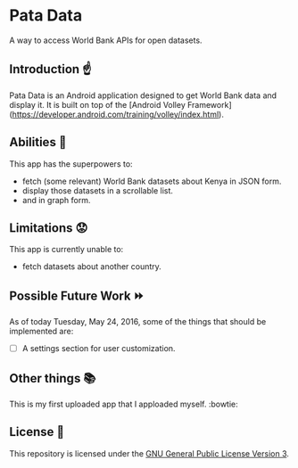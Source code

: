 # Pata Data
A way to access World Bank APIs for open datasets. 

## Introduction :point_up:

Pata Data is an Android application designed to get World Bank data and display it. It is 
built on top of the [Android Volley Framework] (https://developer.android.com/training/volley/index.html).

## Abilities :muscle:

This app has the superpowers to:
* fetch (some relevant) World Bank datasets about Kenya in JSON form.
* display those datasets in a scrollable list.
* and in graph form.

## Limitations :worried:

This app is currently unable to:
* fetch datasets about another country.

## Possible Future Work :fast_forward:

As of today Tuesday, May 24, 2016, some of the things that should be implemented are:
- [ ] A settings section for user customization.

## Other things :books:

This is my first uploaded app that I apploaded myself. :bowtie:

## License :lock_with_ink_pen:

This repository is licensed under the [GNU General Public License Version 3](http://www.gnu.org/licenses/gpl-3.0.en.html).
